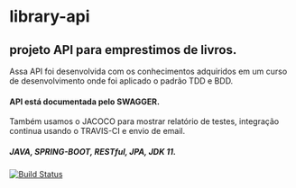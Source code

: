 # library-api

## projeto API para emprestimos de livros.

Assa API foi desenvolvida com os conhecimentos adquiridos em um  curso de desenvolvimento onde foi aplicado o 
padrão TDD e BDD. 
#### API está documentada pelo SWAGGER.
Também usamos o JACOCO para mostrar relatório de testes, integração continua usando o TRAVIS-CI e envio de email. 

##### JAVA, SPRING-BOOT, RESTful, JPA, JDK 11.
[![Build Status](https://travis-ci.org/daylanbueno/library-api.svg?branch=master)](https://travis-ci.org/daylanbueno/library-api)
